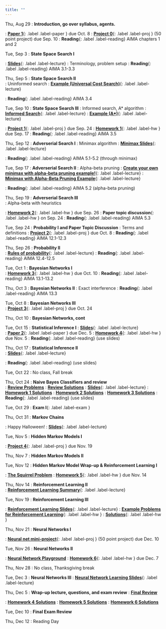 ```yaml
---
title: ""
---
```


<!--- CS 372 AI --->


Thu, Aug 29
: **Introduction, go over syllabus, agents.** 
<!--- Slides ---> 
: [**Paper 1**](papers/paper1){: .label .label-paper } due Oct. 8
: [**Project 0**](projects/proj0){: .label .label-proj } (50 point project) due Sep. 10
: **Reading**{: .label .label-reading} AIMA chapters 1 and 2

Tue, Sep 3
: **State Space Search I**   
<!--- Slides --->
: [**Slides**](lectures/search/f23-search-slides.pdf){: .label .label-lecture} 
: Terminology, problem setup
: **Reading**{: .label .label-reading} AIMA 3.1-3.3

Thu, Sep 5
: **State Space Search II**  
: Uninformed search
: [**Example (Universal Cost Search)**](lectures/search/ucs-example.txt){: .label .label-lecture} 
<!--- Slides --->
<!--- handouts --->
: **Reading**{: .label .label-reading} AIMA 3.4

Tue, Sep 10
: **State Space Search III** 
: Informed search, A* algorithm 
: [**Informed Search**](lectures/search/search-algs-iformed.pdf){: .label .label-lecture} 
: [**Example (A\*)**](lectures/search/astar-example.txt){: .label .label-lecture} 
<!--- Slides --->
<!--- Handouts --->  
: [**Project 1**](projects/proj1){: .label .label-proj } due Sep. 24
: [**Homework 1**](homework/hw1/hw1.pdf){: .label .label-hw } due Sep. 17
: **Reading**{: .label .label-reading} AIMA 3.5

Thu, Sep 12
: **Adverserial Search I**
: Minimax algorithm
: [**Minimax Slides**](lectures/advsearch/adversarial-search.pdf){: .label .label-lecture} 
<!--- Handouts --->
: **Reading**{: .label .label-reading} AIMA 5.1-5.2 (through minimax)

Tue, Sep 17
: **Adverserial Search II**
: Alpha-beta pruning
: [**Create your own minimax with alpha-beta pruning example!**](https://raphsilva.github.io/utilities/minimax_simulator/#){: .label .label-lecture}
: [**Minimax with Alpha-Beta Pruning Example**](lectures/advsearch/Minimax-alpha-beta-pruning-example.png){: .label .label-lecture} 
<!--- Slides --->
: **Reading**{: .label .label-reading} AIMA 5.2 (alpha-beta pruning)

Thu, Sep 19
: **Adverserial Search III**  
: Alpha-beta with heuristics
<!--- Slides --->
: [**Homework 2**](homework/hw2/hw2.pdf){: .label .label-hw } due Sep. 26
: **Paper topic discussion**{: .label .label-hw } on Sep. 24
: **Reading**{: .label .label-reading} AIMA 5.3

Tue, Sep 24
: **Probability I and Paper Topic Discussion**
: Terms and definitions
: [**Project 2**](projects/proj2){: .label .label-proj } due Oct. 8
: **Reading**{: .label .label-reading} AIMA 12.1-12.3

Thu, Sep 26
: **Probability II**  
: [**Rules of probability**](lectures/probability/rules-of-prob.pdf){: .label .label-lecture} 
: **Reading**{: .label .label-reading} AIMA 12.4-12.5
  
Tue, Oct 1 
: **Bayesian Networks I**  
: [**Homework 3**](homework/hw3/hw3.pdf){: .label .label-hw } due Oct. 10
: **Reading**{: .label .label-reading} AIMA 13.1-13.2
  
Thu, Oct 3
: **Bayesian Networks II** 
: Exact interference 
: **Reading**{: .label .label-reading} AIMA 13.3

Tue, Oct 8
: **Bayesian Networks III**  
: [**Project 3**](projects/proj3){: .label .label-proj }  due Oct. 24
  
Thu, Oct 10
: **Bayesian Networks, cont**  

Tue, Oct 15
: **Statistical Inference I**
: [**Slides**](lectures/statinf/stat-inf-day1-ml-map.pdf){: .label .label-lecture}  
: [**Paper 2**](papers/paper2){: .label .label-paper } due Dec. 5
: [**Homework 4**](homework/hw4/hw4.pdf){: .label .label-hw } due Nov. 5
: **Reading**{: .label .label-reading} (use slides)
  
Thu, Oct 17
: **Statistical Inference II**  
: [**Slides**](lectures/statinf/stat-inf-day2-combining-evidence.pdf){: .label .label-lecture}  
<!---: [**Bonus: Homework 5**](homework/hw5){: .label .label-hw } up to +5 points due Nov. 5!--->
: **Reading**{: .label .label-reading} (use slides)

Tue, Oct 22
: No class, Fall break

Thu, Oct 24
: **Naive Bayes Classifiers and review**  
: [**Review Problems**](lectures/review/f24MidtermReviewAI.pdf)
: [**Review Solutions**](lectures/review/f24MidtermReviewSolsAI.pdf)
: [**Slides**](lectures/statinf/stat-inf-day3-naive-bayes.pdf){: .label .label-lecture}
: [**Homework 1 Solutions**](https://rhodes.instructure.com/files/925312/download?download_frd=1)
: [**Homework 2 Solutions**](https://rhodes.instructure.com/files/925313/download?download_frd=1)
: [**Homework 3 Solutions**](https://rhodes.instructure.com/files/925314/download?download_frd=1)
: **Reading**{: .label .label-reading} (use slides)

Tue, Oct 29
: **Exam I**{: .label .label-exam }

Thu, Oct 31
: **Markov Chains**
<!--- Slides --->
: Happy Halloween!
: [**Slides**](lectures/markov/markov1-slides.pdf){: .label .label-lecture}

Tue, Nov 5
: **Hidden Markov Models I**  
<!--- Slides --->
: [**Project 4**](projects/proj4){: .label .label-proj } due Nov. 19

Thu, Nov 7
: **Hidden Markov Models II**
<!--- Slides --->

Tue, Nov 12
: **Hidden Markov Model Wrap-up & Reinforcement Learning I**  
<!--- Slides --->
: [**The Squirrel Problem**](lectures/markov/squirrel-problem.pdf) 
: [**Homework 5**](homework/hw5/hw5.pdf){: .label .label-hw } due Nov. 14

Thu, Nov 14
: **Reinforcement Learning II**  
: [**Reinforcement Learning Summary**](lectures/reinforcementLearning/rlHighlights.pdf){: .label .label-lecture} 
<!--- Slides --->

Tue, Nov 19
: **Reinforcement Learning III**
<!--- Slides --->
: [**Reinforcement Learning Slides**](lectures/reinforcementLearning/rlSlides.pdf){: .label .label-lecture}
: [**Example Problems for Reinforcement Learning**](homework/hw6/hw6.pdf){: .label .label-hw }
: [**Solutions**](homework/hw6/hw6-sol.pdf){: .label .label-hw }
  
Thu, Nov 21
: **Neural Networks I**
<!--- Slides --->
: [**Neural net mini-project**](projects/neuralNetProj){: .label .label-proj } (50 point project) due Dec. 10
  
Tue, Nov 26
: **Neural Networks II**  
<!--- Slides --->
: [**Neural Network Playground**](https://playground.tensorflow.org/) 
: [**Homework 6**](homework/hw7/hw7.pdf){: .label .label-hw } due Dec. 7

Thu, Nov 28
: No class, Thanksgiving break

Tue, Dec 3
: **Neural Networks III**
: [**Neural Network Learning Slides**](lectures/neuralNetworks/nn.pdf){: .label .label-lecture}
  
Thu, Dec 5
: **Wrap-up lecture, questions, and exam review**
: [**Final Review**](lectures/review/f24FinalReviewAI.pdf)

: [**Homework 4 Solutions**](https://rhodes.instructure.com/files/947439/download?download_frd=1)
: [**Homework 5 Solutions**](https://rhodes.instructure.com/files/947457/download?download_frd=1)
: [**Homework 6 Solutions**](https://rhodes.instructure.com/files/947477/download?download_frd=1)


Tue, Dec 10
: **Final Exam Review**  

Thu, Dec 12
: Reading Day
